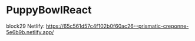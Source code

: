 # PuppyBowlReact
block29
Netlify: https://65c561d57c4f102b0f60ac26--prismatic-creponne-5e6b9b.netlify.app/
